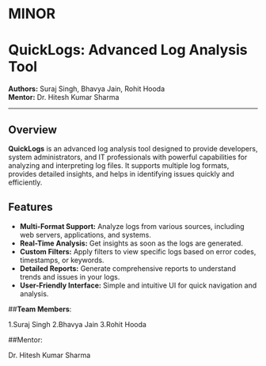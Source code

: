 # MINOR
# QuickLogs: Advanced Log Analysis Tool

**Authors:** Suraj Singh, Bhavya Jain, Rohit Hooda  
**Mentor:** Dr. Hitesh Kumar Sharma

---

## Overview

**QuickLogs** is an advanced log analysis tool designed to provide developers, system administrators, and IT professionals with powerful capabilities for analyzing and interpreting log files. It supports multiple log formats, provides detailed insights, and helps in identifying issues quickly and efficiently.

## Features

- **Multi-Format Support:** Analyze logs from various sources, including web servers, applications, and systems.
- **Real-Time Analysis:** Get insights as soon as the logs are generated.
- **Custom Filters:** Apply filters to view specific logs based on error codes, timestamps, or keywords.
- **Detailed Reports:** Generate comprehensive reports to understand trends and issues in your logs.
- **User-Friendly Interface:** Simple and intuitive UI for quick navigation and analysis.

##**Team Members**:

1.Suraj Singh
2.Bhavya Jain
3.Rohit Hooda

##Mentor:

Dr. Hitesh Kumar Sharma
